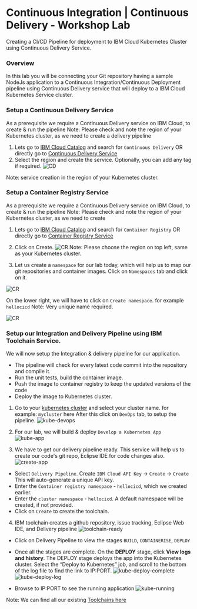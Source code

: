 # Continuous Integration | Continuous Delivery - Workshop Lab
Creating a CI/CD Pipeline for deployment to IBM Cloud Kubernetes Cluster using Continuous Delivery Service.

### Overview

In this lab you will be connecting your Git repository having a sample NodeJs application to a Continuous Integration/Continuous Deployment pipeline using Continuous Delivery service that will deploy to a IBM Cloud Kubernetes Service cluster.

### Setup a Continuous Delivery Service

As a prerequisite we require a Continuous Delivery service on IBM Cloud, to create & run the pipeline
Note: Please check and note the region of your Kubernetes cluster, as we need to create a delivery pipeline

1. Lets go to [IBM Cloud Catalog](https://cloud.ibm.com/catalog) and search for ```Continuous Delivery``` OR directly go to [Continuous Delivery Service](https://cloud.ibm.com/catalog/services/continuous-delivery)
2. Select the region and create the service. Optionally, you can add any tag if required.
![CD](img/cd-create.png)



Note: service creation in the region of your Kubernetes cluster.


### Setup a Container Registry Service

As a prerequisite we require a Continuous Delivery service on IBM Cloud, to create & run the pipeline
Note: Please check and note the region of your Kubernetes cluster, as we need to create

1.  Lets go to [IBM Cloud Catalog](https://cloud.ibm.com/catalog) and search for ```Container Registry``` OR directly go to [Container Registry Service](https://cloud.ibm.com/kubernetes/catalog/registry)

2. Click on Create.
![CR](img/cr-create.png)
Note: Please choose the region on top left, same as your Kubernetes cluster.

3. Let us create a `namespace` for our lab today, which will help us to map our git repositories and container images.
Click on `Namespaces` tab and click on it.

![CR](img/cr-namespace.png)

On the lower right, we will have to click on `Create namespace`. for example `hellocicd`
Note: Very unique name required.

![CR](img/cr-namespace-create.png)


### Setup our Integration and Delivery Pipeline using IBM Toolchain Service.

We will now setup the Integration & delivery pipeline for our application.

* The pipeline will check for every latest code commit into the repository and compile it.
* Run the unit tests, build the container image.
* Push the image to container registry to keep the updated versions of the code
* Deploy the image to Kubernetes cluster.


1. Go to your [kubernetes cluster](https://cloud.ibm.com/kubernetes/clusters) and select your cluster name. for example: `mycluster` here
After this click on `DevOps` tab, to setup the pipeline.
 ![kube-devops](img/kube-devops.png)

2. For our lab, we will build & deploy `Develop a Kubernetes App`
 ![kube-app](img/kube-app.png)

3. We have to get our delivery pipeline ready. This service will help us to create our code's git repo, Eclipse IDE for code changes also.
 ![create-app](img/create-app.png)

- Select `Delivery Pipeline`. Create `IBM Cloud API Key` -> `Create` -> `Create`
  This will auto-generate a unique API key.
- Enter the `Container registry namespace` - `hellocicd`, which we created earlier.
- Enter the `cluster namespace` - `hellocicd`. A default namespace will be created, if not provided.
- Click on `Create` to create the toolchain.

4. IBM toolchain creates a github repository, issue tracking, Eclipse Web IDE, and Delivery pipeline
![toolchain-ready](img/toolchain-ready.png)
  - Click on Delivery Pipeline to view the stages `BUILD`, `CONTAINERISE`, `DEPLOY`
  - Once all the stages are complete.
  On the **DEPLOY** stage, click **View logs and history**. The DEPLOY stage deploys the app into the Kubernetes cluster. Select the “Deploy to Kubernetes” job, and scroll to the bottom of the log file to find the link to IP:PORT.
  ![kube-deploy-complete](img/kube-deploy-complete.png)
  ![kube-deploy-log](img/kube-deploy-log.png)

  - Browse to IP:PORT to see the running application
  ![kube-running](img/secure-kube-running.png)

Note: We can find all our existing [Toolchains here](https://cloud.ibm.com/devops/toolchains)
